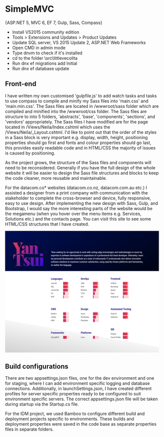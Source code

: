 # SimpleMVC
{ASP.NET 5, MVC 6, EF 7, Gulp, Sass, Compass}

* Install VS2015 community edition
* Tools > Extensions and Updates > Product Updates
* Update SQL server, VS 2015 Update 2, ASP.NET Web Frameworks
* Open CMD in admin mode
* Type dnvm to check if it's installed
* cd to the folder \src\littlevecolita
* Run dnx ef migrations add Initial
* Run dnx ef database update


## Front-end
I have written my own customised 'gulpfile.js' to add watch tasks and tasks to use compass to compile and minify my Sass files into 'main.css' and 'main.min.css'. The Sass files are located in /wwwroot/sass folder which are compiled and minified into the /wwwroot/css folder. The Sass files are structure to into 5 folders, 'abstracts', 'base', 'components', 'sections', and 'vendors' appropriately. The Sass files I have modified are for the page located in /Views/Neila/Index.cshtml which uses the /Views/Neila/_Layout.cshtml. I'd like to point out that the order of the styles in a Sass block is very important e.g. display, width, height, positioning properties should go first and fonts and colour properties should go last, this provides easily readable code and in HTML/CSS the majority of issues is caused by positioning. 

As the project grows, the structure of the Sass files and components will need to be reconsidered. Generally if you have the full design of the whole website it will be easier to design the Sass file structures and blocks to keep the code cleaner, more reusable and maintainable. 

For the datacom.co* websites (datacom.co.nz, datacom.com.au etc.) I assisted a designer from a print company with communication with the stakeholder to complete the cross-browser and device, fully responsive, easy to use design. After implementing the new design with Sass, Gulp, and Bootstrap, I would say the more interesting parts of the website would be the megamenu (when you hover over the menu items e.g. Services, Solutions etc.) and the contacts page. You can visit this site to see some HTML/CSS structures that I have created.

![Design](screenshots/yan-tsui-screenshot.png?raw=true "Design")

## Build configurations
There are two appsettings.json files, one for the dev environment and one for staging, where I can add environment specific logging and database connections. Additionally, in launchSettings.json, I have created different profiles for server specific properties ready to be configured to suit environment specific servers. The correct appsettings.json file will be taken during startup via the Startup.cs file. 

For the IDM project, we used Bamboo to configure different build and deployment projects specific to environments. These builds and deployment properties were saved in the code base as separate properties files in separate folders. 

